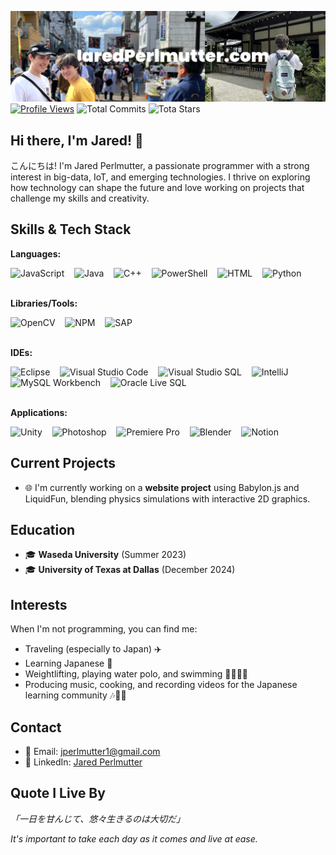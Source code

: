 [![header](./banner.png)](https://jaredperlmutter.com)
[![Profile Views](https://komarev.com/ghpvc/?username=jear-bear)](https://github.com/jear-bear)
![Total Commits](https://img.shields.io/badge/Commits_This_Year-216-green)
![Tota Stars](https://img.shields.io/github/stars/jear-bear)



## Hi there, I'm Jared! 👋

こんにちは! I'm Jared Perlmutter, a passionate programmer with a strong interest in big-data, IoT, and emerging technologies. I thrive on exploring how technology can shape the future and love working on projects that challenge my skills and creativity.

## Skills & Tech Stack

**Languages:**
<div>
  <img src="https://cdn.svgporn.com/logos/javascript.svg" alt="JavaScript" height="30"/>&nbsp;&nbsp;&nbsp;
  <img src="https://cdn.svgporn.com/logos/java.svg" alt="Java" height="30"/>&nbsp;&nbsp;&nbsp;
  <img src="https://cdn.svgporn.com/logos/c-plusplus.svg" alt="C++" height="30"/>&nbsp;&nbsp;&nbsp;
  <img src="https://raw.githubusercontent.com/gist/Xainey/d5bde7d01dcbac51ac951810e94313aa/raw/6c858c46726541b48ddaaebab29c41c07a196394/PowerShell.svg" alt="PowerShell" height="30"/>&nbsp;&nbsp;&nbsp;
  <img src="https://cdn.svgporn.com/logos/html-5.svg" alt="HTML" height="30"/>&nbsp;&nbsp;&nbsp;
  <img src="https://cdn.svgporn.com/logos/python.svg" alt="Python" height="30"/>
</div>

<br>

**Libraries/Tools:**
<div>
  <img src="https://cdn.svgporn.com/logos/opencv.svg" alt="OpenCV" height="30"/>&nbsp;&nbsp;&nbsp;
  <img src="https://cdn.svgporn.com/logos/npm.svg" alt="NPM" height="30"/>&nbsp;&nbsp;&nbsp;
  <img src="https://cdn.svgporn.com/logos/sap.svg" alt="SAP" height="30"/>
</div>

<br>

**IDEs:**
<div>
  <img src="https://cdn.svgporn.com/logos/eclipse.svg" alt="Eclipse" height="30"/>&nbsp;&nbsp;&nbsp;
  <img src="https://cdn.svgporn.com/logos/visual-studio-code.svg" alt="Visual Studio Code" height="30"/>&nbsp;&nbsp;&nbsp;
  <img src="https://cdn.svgporn.com/logos/visual-studio.svg" alt="Visual Studio SQL" height="30"/>&nbsp;&nbsp;&nbsp;
  <img src="https://cdn.svgporn.com/logos/intellij-idea.svg" alt="IntelliJ" height="30"/>&nbsp;&nbsp;&nbsp;
  <img src="https://cdn.svgporn.com/logos/mysql.svg" alt="MySQL Workbench" height="30"/>&nbsp;&nbsp;&nbsp;
  <img src="https://cdn.svgporn.com/logos/oracle.svg" alt="Oracle Live SQL" height="30"/>
</div>

<br>

**Applications:**
<div>
  <img src="https://cdn.svgporn.com/logos/unity.svg" alt="Unity" height="30"/>&nbsp;&nbsp;&nbsp;
  <img src="https://cdn.svgporn.com/logos/adobe-photoshop.svg" alt="Photoshop" height="30"/>&nbsp;&nbsp;&nbsp;
  <img src="https://cdn.svgporn.com/logos/adobe-premiere.svg" alt="Premiere Pro" height="30"/>&nbsp;&nbsp;&nbsp;
  <img src="https://cdn.svgporn.com/logos/blender.svg" alt="Blender" height="30"/>&nbsp;&nbsp;&nbsp;
  <img src="https://cdn.svgporn.com/logos/notion.svg" alt="Notion" height="30"/>
</div>

## Current Projects

- 🌐 I'm currently working on a **website project** using Babylon.js and LiquidFun, blending physics simulations with interactive 2D graphics.

## Education

- 🎓 **Waseda University** (Summer 2023)
- 🎓 **University of Texas at Dallas** (December 2024)

## Interests

When I'm not programming, you can find me:
- Traveling (especially to Japan) ✈️
- Learning Japanese :crossed_flags:
- Weightlifting, playing water polo, and swimming 🏋️‍♂️🏊‍♂️
- Producing music, cooking, and recording videos for the Japanese learning community 🎶🍳🎥

## Contact

- 📧 Email: [jperlmutter1@gmail.com](mailto:jperlmutter1@gmail.com)
- 💼 LinkedIn: [Jared Perlmutter](https://www.linkedin.com/in/jaredperlmutter)

## Quote I Live By
*「一日を甘んじて、悠々生きるのは大切だ」*

*It's important to take each day as it comes and live at ease.*

